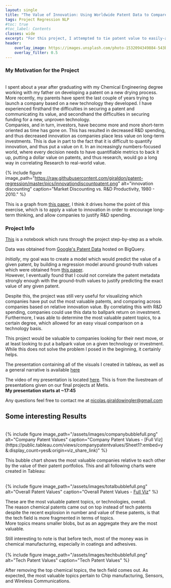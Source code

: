 ```yaml
---
layout: single
title: "The Value of Innovation: Using Worldwide Patent Data to Compare Patents Based on Value"
tags: Project Regression NLP
#toc: true
#toc_label: Contents
classes: wide
excerpt: "For this project, I attempted to tie patent value to easily-attainable patent data, with the goal of motivating companies to think more long-term" 
header:
    overlay_image: https://images.unsplash.com/photo-1532094349884-543bc11b234d
    overlay_filter: 0.5
---
```

### My Motivation for the Project ###  
<br/>
I spent about a year after graduating with my Chemical Engineering degree working with my father on developing a patent on a new drying process. More recently, my parents have spent the last couple of years trying to launch a company based on a new technology they developed. I have experienced firsthand the difficulties in securing a patent and communicating its value, and secondhand the difficulties in securing funding for a new, unproven technology.  
<br/>
Companies, and in turn, investors, have become more and more short-term oriented as time has gone on. This has resulted in decreased R&D spending, and thus decreased innovation as companies place less value on long-term investments. This is due in part to the fact that it is difficult to quantify innovation, and thus put a value on it. In an increasingly numbers-focused world, where every decision needs to have quantifiable metrics to back it up, putting a dollar value on patents, and thus research, would go a long way in correlating Research to real-world value. 
 
{% include figure image_path="https://raw.githubusercontent.com/giraldon/patent-regression/master/pics/innovationdiscountpatent.png" alt="innovation discounting" caption="Market Discounting vs. R&D Productivity, 1980 - 2010." %}

This is a graph from [this paper](https://github.com/giraldon/patent-regression/blob/master/Patents%20Data/SSRN-id2837524.pdf), I think it drives home the point of this exercise, which is to apply a value to innovation in order to encourage long-term thinking, and allow companies to justify R&D spending.  

### Project Info ###   

[This](https://github.com/giraldon/patent-regression/blob/master/Patents_Topics_Regression_Desktop.ipynb) is a notebook which runs through the project step-by-step as a whole.  
  
Data was obtained from [Google's Patent Data](https://console.cloud.google.com/marketplace/details/google_patents_public_datasets/google-patents-research-data?filter=solution-type:dataset&q=google%20patents%20public%20datasets&id=4154f240-a4fb-461b-ac9d-2003ea3d107e) hosted on BigQuery. 
  
*Initially*, my goal was to create a model which would predict the value of a given patent, by building a regression model around ground-truth values which were obtained from [this paper](https://github.com/giraldon/patent-regression/blob/master/SSRN-id2193068.pdf).  
However, I eventually found that I could not correlate the patent metadata strongly enough with the ground-truth values to justify predicting the exact value of any given patent.  
  
Despite this, the project was still very useful for visualizing which companies have put out the most valuable patents, and comparing across companies based on relative innovation value. By correlating this with R&D spending, companies could use this data to ballpark return on investment.  Furthermore, I was able to determine the most valuable patent topics, to a certain degree, which allowed for an easy visual comparison on a technology basis.  

This project would be valuable to companies looking for their next move, or at least looking to put a ballpark value on a given technology or investment. While this does not solve the problem I posed in the beginning, it certainly helps. 
  
The presentation containing all of the visuals I created in tableau, as well as a general narrative is available [here](https://github.com/giraldon/patent-regression/blob/master/Patent_design%20(2).pdf)  
  
The video of my presentation is located [here](https://livestream.com/metis/events/8360820/videos/180566594). This is from the livestream of presentations given on our final projects at Metis.   
**My presentation starts at ~17:45**
  
Any questions feel free to contact me at [nicolas.giraldowingler@gmail.com](mailto:nicolas.giraldowingler.com)  

## Some interesting Results ##  
<br>
{% include figure image_path="/assets/images/companybubblefull.png" alt="Company Patent Values" caption="Company Patent Values  - [Full Viz](https://public.tableau.com/views/companypatentvalues/Sheet1?:embed=y&:display_count=yes&:origin=viz_share_link)" %}

This bubble chart shows the most valuable companies relative to each other by the value of their patent portfolios. This and all following charts were created in Tableau:   
<br/>

{% include figure image_path="/assets/images/totalbubblefull.png" alt="Overall Patent Values" caption="Overall Patent Values -  [Full Viz](https://public.tableau.com/views/MostValuableTopics/Sheet3?:embed=y&:display_count=yes&:origin=viz_share_link)" %}

These are the most valuable patent topics, or technologies, overall.  
The reason chemical patents came out on top instead of tech patents despite the recent explosion in number and value of these patents, is that the tech field is more fragmented in terms of topics.   
More topics means smaller blobs, but as an aggregate they are the most valuable.  

Still interesting to note is that before tech, most of the money was in chemical manufacturing, especially in coatings and adhesives.  
<br/>
{% include figure image_path="/assets/images/techbubblefull.png" alt="Tech Patent Values" caption="Tech Patent Values" %}

After removing the top chemical topics, the tech field comes out. As expected, the most valuable topics pertain to Chip manufacturing, Sensors, and Wireless Communications. 
<br/>
